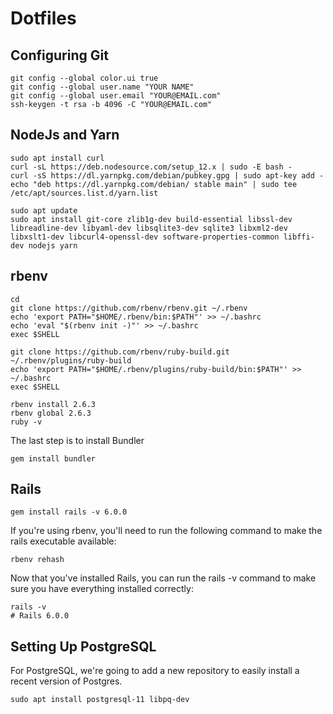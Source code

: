 # Dotfiles


## Configuring Git


```
git config --global color.ui true
git config --global user.name "YOUR NAME"
git config --global user.email "YOUR@EMAIL.com"
ssh-keygen -t rsa -b 4096 -C "YOUR@EMAIL.com"
```

## NodeJs and Yarn

```
sudo apt install curl
curl -sL https://deb.nodesource.com/setup_12.x | sudo -E bash -
curl -sS https://dl.yarnpkg.com/debian/pubkey.gpg | sudo apt-key add -
echo "deb https://dl.yarnpkg.com/debian/ stable main" | sudo tee /etc/apt/sources.list.d/yarn.list

sudo apt update
sudo apt install git-core zlib1g-dev build-essential libssl-dev libreadline-dev libyaml-dev libsqlite3-dev sqlite3 libxml2-dev libxslt1-dev libcurl4-openssl-dev software-properties-common libffi-dev nodejs yarn
```

## rbenv

```
cd
git clone https://github.com/rbenv/rbenv.git ~/.rbenv
echo 'export PATH="$HOME/.rbenv/bin:$PATH"' >> ~/.bashrc
echo 'eval "$(rbenv init -)"' >> ~/.bashrc
exec $SHELL

git clone https://github.com/rbenv/ruby-build.git ~/.rbenv/plugins/ruby-build
echo 'export PATH="$HOME/.rbenv/plugins/ruby-build/bin:$PATH"' >> ~/.bashrc
exec $SHELL

rbenv install 2.6.3
rbenv global 2.6.3
ruby -v
```

The last step is to install Bundler


```
gem install bundler
```

## Rails


```
gem install rails -v 6.0.0
```

If you're using rbenv, you'll need to run the following command to make the rails executable available:

```
rbenv rehash
```

Now that you've installed Rails, you can run the rails -v command to make sure you have everything installed correctly:

```
rails -v
# Rails 6.0.0
```

## Setting Up PostgreSQL
For PostgreSQL, we're going to add a new repository to easily install a recent version of Postgres.

```
sudo apt install postgresql-11 libpq-dev
```


